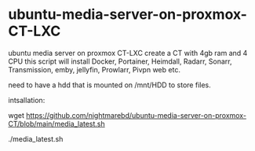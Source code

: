 # ubuntu-media-server-on-proxmox-CT-LXC
ubuntu media server on proxmox CT-LXC
create a CT with 4gb ram and 4 CPU 
this script will install Docker, Portainer, Heimdall, Radarr, Sonarr, Transmission, emby, jellyfin, Prowlarr, Pivpn web etc.

need to have a hdd that is mounted on /mnt/HDD to store files.

intsallation:

wget https://github.com/nightmarebd/ubuntu-media-server-on-proxmox-CT/blob/main/media_latest.sh


./media_latest.sh
